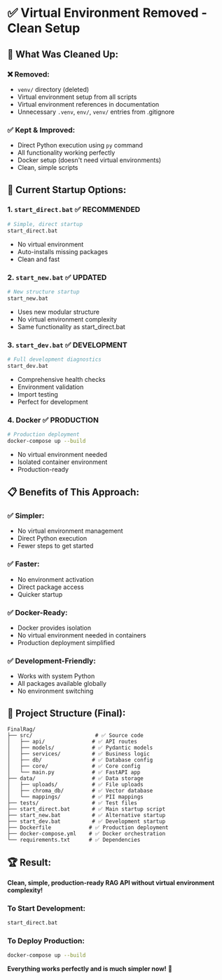 # ✅ Virtual Environment Removed - Clean Setup

## 🧹 **What Was Cleaned Up:**

### ❌ **Removed:**
- `venv/` directory (deleted)
- Virtual environment setup from all scripts
- Virtual environment references in documentation
- Unnecessary `.venv`, `env/`, `venv/` entries from .gitignore

### ✅ **Kept & Improved:**
- Direct Python execution using `py` command
- All functionality working perfectly
- Docker setup (doesn't need virtual environments)
- Clean, simple scripts

## 🚀 **Current Startup Options:**

### 1. **`start_direct.bat`** ✅ **RECOMMENDED**
```bash
# Simple, direct startup
start_direct.bat
```
- No virtual environment
- Auto-installs missing packages
- Clean and fast

### 2. **`start_new.bat`** ✅ **UPDATED**
```bash
# New structure startup
start_new.bat
```
- Uses new modular structure
- No virtual environment complexity
- Same functionality as start_direct.bat

### 3. **`start_dev.bat`** ✅ **DEVELOPMENT**
```bash
# Full development diagnostics
start_dev.bat
```
- Comprehensive health checks
- Environment validation
- Import testing
- Perfect for development

### 4. **Docker** ✅ **PRODUCTION**
```bash
# Production deployment
docker-compose up --build
```
- No virtual environment needed
- Isolated container environment
- Production-ready

## 📋 **Benefits of This Approach:**

### ✅ **Simpler:**
- No virtual environment management
- Direct Python execution
- Fewer steps to get started

### ✅ **Faster:**
- No environment activation
- Direct package access
- Quicker startup

### ✅ **Docker-Ready:**
- Docker provides isolation
- No virtual environment needed in containers
- Production deployment simplified

### ✅ **Development-Friendly:**
- Works with system Python
- All packages available globally
- No environment switching

## 🎯 **Project Structure (Final):**

```
FinalRag/
├── src/                    # ✅ Source code
│   ├── api/               # ✅ API routes
│   ├── models/            # ✅ Pydantic models
│   ├── services/          # ✅ Business logic
│   ├── db/                # ✅ Database config
│   ├── core/              # ✅ Core config
│   └── main.py            # ✅ FastAPI app
├── data/                  # ✅ Data storage
│   ├── uploads/           # ✅ File uploads
│   ├── chroma_db/         # ✅ Vector database
│   └── mappings/          # ✅ PII mappings
├── tests/                 # ✅ Test files
├── start_direct.bat       # ✅ Main startup script
├── start_new.bat          # ✅ Alternative startup
├── start_dev.bat          # ✅ Development startup
├── Dockerfile            # ✅ Production deployment
├── docker-compose.yml    # ✅ Docker orchestration
└── requirements.txt      # ✅ Dependencies
```

## 🏆 **Result:**

**Clean, simple, production-ready RAG API without virtual environment complexity!**

### **To Start Development:**
```bash
start_direct.bat
```

### **To Deploy Production:**
```bash
docker-compose up --build
```

**Everything works perfectly and is much simpler now!** 🎉
